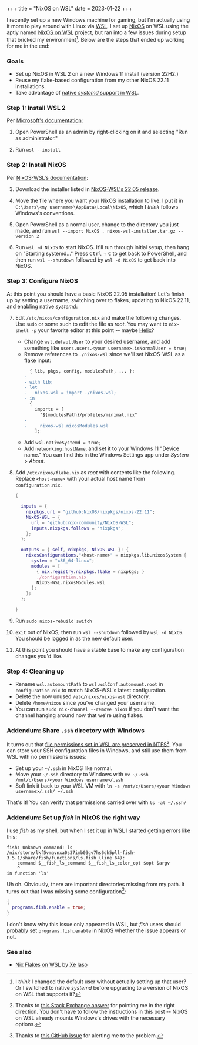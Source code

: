 +++
title = "NixOS on WSL"
date = 2023-01-22
+++

I recently set up a new Windows machine for gaming, but I'm actually using it more to play around with Linux via [WSL].
I set up [NixOS] on WSL using the aptly named [NixOS on WSL] project, but ran into a few issues during setup that
bricked my environment[^wsl-brick]. Below are the steps that ended up working for me in the end:

[WSL]: https://learn.microsoft.com/en-us/windows/wsl/about
[NixOS]: https://nixos.org/
[NixOS on WSL]: https://github.com/nix-community/NixOS-WSL

### Goals

- Set up NixOS in WSL 2 on a new Windows 11 install (version 22H2.)
- Reuse my flake-based configuration from my other NixOS 22.11 installations.
- Take advantage of [native _systemd_ support in WSL].

[native _systemd_ support in WSL]: https://devblogs.microsoft.com/commandline/systemd-support-is-now-available-in-wsl/

### Step 1: Install WSL 2

Per [Microsoft's documentation]:

 1. Open PowerShell as an admin by right-clicking on it and selecting "Run as administrator."

 2. Run `wsl --install`

[Microsoft's documentation]: https://learn.microsoft.com/en-us/windows/wsl/install#install-wsl-command

### Step 2: Install NixOS

Per [NixOS-WSL's documentation]:

 3. Download the installer listed in [NixOS-WSL's 22.05 release].

 4. Move the file where you want your NixOS installation to live. I put it in
    `C:\Users\<my username>\AppData\Local\NixOS`, which I _think_ follows Windows's conventions.

 5. Open PowerShell as a normal user, change to the directory you just made, and run
    `wsl --import NixOS . nixos-wsl-installer.tar.gz --version 2`

 6. Run `wsl -d NixOS` to start NixOS. It'll run through initial setup, then hang on "Starting systemd..." Press
    <kbd>Ctrl</kbd> + <kbd>C</kbd> to get back to PowerShell, and then run `wsl --shutdown` followed by `wsl -d NixOS`
    to get back into NixOS.

[NixOS-WSL's documentation]: https://github.com/nix-community/NixOS-WSL#quick-start
[NixOS-WSL's 22.05 release]: https://github.com/nix-community/NixOS-WSL/releases/tag/22.05-5c211b47

### Step 3: Configure NixOS

At this point you should have a basic NixOS 22.05 installation! Let's finish up by setting a username, switching over to
flakes, updating to NixOS 22.11, and enabling native _systemd_:

 7. Edit `/etc/nixos/configuration.nix` and make the following changes. Use `sudo` or some such to edit the file as
    _root_. You may want to `nix-shell -p` your favorite editor at this point -- maybe [Helix]?
    - Change `wsl.defaultUser` to your desired username, and add something like
      `users.users.<your username>.isNormalUser = true;`
    - Remove references to `./nixos-wsl` since we'll set NixOS-WSL as a flake input:
      ```diff
        { lib, pkgs, config, modulesPath, ... }:
      -
      - with lib;
      - let
      -   nixos-wsl = import ./nixos-wsl;
      - in
        {
          imports = [
            "${modulesPath}/profiles/minimal.nix"
      -
      -     nixos-wsl.nixosModules.wsl
          ];
      ```
    - Add `wsl.nativeSystemd = true;`
    - Add `networking.hostName`, and set it to your Windows 11 "Device name." You can find this in the Windows Settings
      app under _System_ > _About_.

 8. Add `/etc/nixos/flake.nix` as _root_ with contents like the following. Replace `<host-name>` with your actual host
    name from `configuration.nix`.

    ```nix
    {

      inputs = {
        nixpkgs.url = "github:NixOS/nixpkgs/nixos-22.11";
        NixOS-WSL = {
          url = "github:nix-community/NixOS-WSL";
          inputs.nixpkgs.follows = "nixpkgs";
        };
      };

      outputs = { self, nixpkgs, NixOS-WSL }: {
        nixosConfigurations."<host-name>" = nixpkgs.lib.nixosSystem {
          system = "x86_64-linux";
          modules = [
            { nix.registry.nixpkgs.flake = nixpkgs; }
            ./configuration.nix
            NixOS-WSL.nixosModules.wsl
          ];
        };
      };

    }
    ```

 9. Run `sudo nixos-rebuild switch`

10. `exit` out of NixOS, then run `wsl --shutdown` followed by `wsl -d NixOS`. You should be logged in as the new
    default user.

11. At this point you should have a stable base to make any configuration changes you'd like.

[Helix]: https://helix-editor.com/

### Step 4: Cleaning up

- Rename `wsl.automountPath` to `wsl.wslConf.automount.root` in `configuration.nix` to match NixOS-WSL's latest
  configuration.
- Delete the now unused `/etc/nixos/nixos-wsl` directory.
- Delete `/home/nixos` since you've changed your username.
- You can run `sudo nix-channel --remove nixos` if you don't want the channel hanging around now that we're using
  flakes.

### Addendum: Share `.ssh` directory with Windows

It turns out that [file permissions set in WSL are preserved in NTFS][][^fs-perm-wsl-ntfs]. You can store your SSH
configuration files in Windows, and still use them from WSL with no permissions issues:

- Set up your `~/.ssh` in NixOS like normal.
- Move your `~/.ssh` directory to Windows with `mv ~/.ssh /mnt/c/Users/<your Windows username>/.ssh`
- Soft link it back to your WSL VM with `ln -s /mnt/c/Users/<your Windows username>/.ssh/ ~/.ssh`

That's it! You can verify that permissions carried over with `ls -al ~/.ssh/`

[file permissions set in WSL are preserved in NTFS]: https://learn.microsoft.com/en-us/windows/wsl/file-permissions

### Addendum: Set up _fish_ in NixOS the right way

I use [_fish_] as my shell, but when I set it up in WSL I started getting errors like this:

```text
fish: Unknown command: ls
/nix/store/lkf5vmavnxa0s37imb03gv7hs6dh5pll-fish-3.5.1/share/fish/functions/ls.fish (line 64):
    command $__fish_ls_command $__fish_ls_color_opt $opt $argv
    ^
in function 'ls'
```

Uh oh. Obviously, there are important directories missing from my path. It turns out that I was missing some
configuration[^fish-path-missing]:

```nix
{
  programs.fish.enable = true;
}
```

I don't know why this issue only appeared in WSL, but _fish_ users should probably set `programs.fish.enable` in NixOS
whether the issue appears or not.

[_fish_]: https://fishshell.com/

### See also

- [Nix Flakes on WSL](https://xeiaso.net/blog/nix-flakes-4-wsl-2022-05-01) by [Xe Iaso](https://xeiaso.net/)



[^wsl-brick]: I _think_ I changed the default user without actually setting up that user? Or I switched to native
_systemd_ before upgrading to a version of NixOS on WSL that supports it?

[^fs-perm-wsl-ntfs]: Thanks to [this Stack Exchange answer](https://superuser.com/a/1334839) for pointing me in the
right direction. You don't have to follow the instructions in this post -- NixOS on WSL already mounts Windows's drives
with the necessary options.

[^fish-path-missing]: Thanks to [this GitHub issue](https://github.com/nix-community/NixOS-WSL/issues/192) for alerting
me to the problem.
